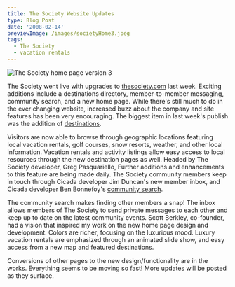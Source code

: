 ```yaml
---
title: The Society Website Updates
type: Blog Post
date: '2008-02-14'
previewImage: /images/societyHome3.jpeg
tags:
  - The Society
  - vacation rentals
---
```

![The Society home page version 3](/images/societyHome3.jpeg)

The Society went live with upgrades to [thesociety.com](http://thesociety.com) last week. Exciting additions include a destinations directory, member-to-member messaging, community search, and a new home page. While there's still much to do in the ever changing website, increased buzz about the company and site features has been very encouraging. The biggest item in last week's publish was the addition of [destinations](http://thesociety.com/state/Colorado).

Visitors are now able to browse through geographic locations featuring local vacation rentals, golf courses, snow resorts, weather, and other local information. Vacation rentals and activity listings allow easy access to local resources through the new destination pages as well. Headed by The Society developer, Greg Pasquariello, Further additions and enhancements to this feature are being made daily. The Society community members keep in touch through Cicada developer Jim Duncan's new member inbox, and Cicada developer Ben Bonnefoy's [community search](http://thesociety.com/index.php?level2=search_community).

The community search makes finding other members a snap! The inbox allows members of The Society to send private messages to each other and keep up to date on the latest community events. Scott Berkley, co-founder, had a vision that inspired my work on the new home page design and development. Colors are richer, focusing on the luxurious mood. Luxury vacation rentals are emphasized through an animated slide show, and easy access from a new map and featured destinations.

Conversions of other pages to the new design/functionality are in the works. Everything seems to be moving so fast! More updates will be posted as they surface.
